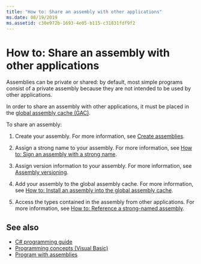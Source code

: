 ```yaml
---
title: "How to: Share an assembly with other applications"
ms.date: 08/19/2019
ms.assetid: c30e972b-1693-4e05-b115-c31831fdf9f2
---
```

# How to: Share an assembly with other applications
Assemblies can be private or shared: by default, most simple programs consist of a private assembly because they are not intended to be used by other applications.  

In order to share an assembly with other applications, it must be placed in the [global assembly cache (GAC)](../../framework/app-domains/gac.md).  
  
To share an assembly:
  
1. Create your assembly. For more information, see [Create assemblies](create.md).  
  
2. Assign a strong name to your assembly. For more information, see [How to: Sign an assembly with a strong name](sign-strong-name.md).  
  
3. Assign version information to your assembly. For more information, see [Assembly versioning](versioning.md).  
  
4. Add your assembly to the global assembly cache. For more information, see [How to: Install an assembly into the global assembly cache](../../framework/app-domains/install-assembly-into-gac.md).  
  
5. Access the types contained in the assembly from other applications. For more information, see [How to: Reference a strong-named assembly](reference-strong-named.md).  
  
## See also

- [C# programming guide](../../csharp/programming-guide/index.md)
- [Programming concepts (Visual Basic)](../../visual-basic/programming-guide/concepts/index.md)
- [Program with assemblies](program.md)
